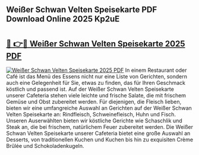 ## Weißer Schwan Velten Speisekarte PDF Download Online 2025 Kp2uE

# <h2><a href="http://gc8ucmr.nevu.top/?p=Wei%c3%9fer+Schwan+Velten+Speisekarte">🔗 👉🔴 Weißer Schwan Velten Speisekarte 2025 PDF</a></h2>

[![Weißer Schwan Velten Speisekarte 2025 PDF](https://i.imgur.com/dBaPXMq.png)](http://gc8ucmr.nevu.top/?p=Wei%c3%9fer+Schwan+Velten+Speisekarte)
In einem Restaurant oder Café ist das Menü des Essens nicht nur eine Liste von Gerichten, sondern auch eine Gelegenheit für Sie, etwas zu finden, das für Ihren Geschmack köstlich und passend ist. Auf der Weißer Schwan Velten Speisekarte unserer Cafeteria stehen viele leichte und frische Salate, die mit frischem Gemüse und Obst zubereitet werden. Für diejenigen, die Fleisch lieben, bieten wir eine umfangreiche Auswahl an Gerichten auf der Weißer Schwan Velten Speisekarte an: Rindfleisch, Schweinefleisch, Huhn und Fisch. Unseren Auserwählten bieten wir köstliche Gerichte wie Schaschlik und Steak an, die bei frischem, natürlichem Feuer zubereitet werden. Die Weißer Schwan Velten Speisekarte unserer Cafeteria bietet eine große Auswahl an Desserts, von traditionellen Kuchen und Kuchen bis hin zu exquisiten Crème Brûlée und Schokoladenkugeln.
